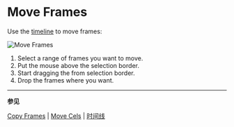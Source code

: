 # Move Frames

Use the [timeline](timeline.md) to move frames:

![Move Frames](move-frames/move-frames.gif)

1. Select a range of frames you want to move.
2. Put the mouse above the selection border.
3. Start dragging the from selection border.
4. Drop the frames where you want.

---

**参见**

[Copy Frames](copy-frames.md) |
[Move Cels](move-cels.md) |
[时间线](timeline.md)
